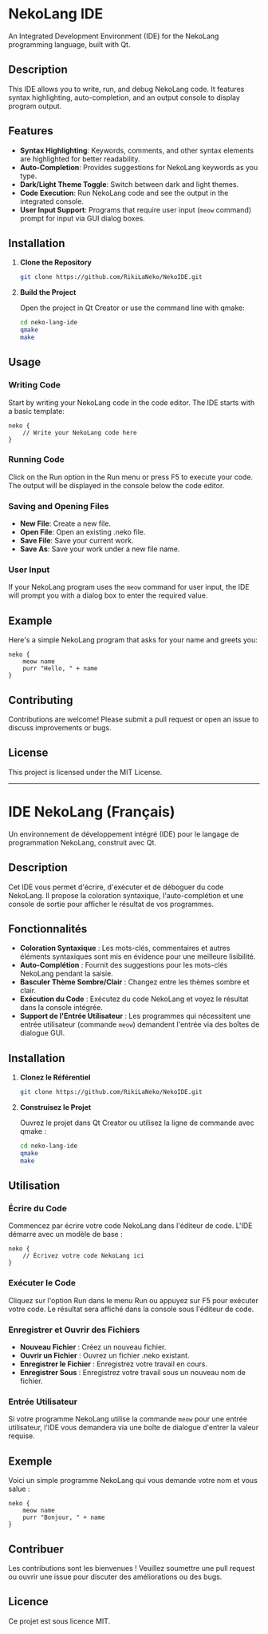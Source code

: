 
# NekoLang IDE

An Integrated Development Environment (IDE) for the NekoLang programming language, built with Qt.

## Description

This IDE allows you to write, run, and debug NekoLang code. It features syntax highlighting, auto-completion, and an output console to display program output.

## Features

- **Syntax Highlighting**: Keywords, comments, and other syntax elements are highlighted for better readability.
- **Auto-Completion**: Provides suggestions for NekoLang keywords as you type.
- **Dark/Light Theme Toggle**: Switch between dark and light themes.
- **Code Execution**: Run NekoLang code and see the output in the integrated console.
- **User Input Support**: Programs that require user input (`meow` command) prompt for input via GUI dialog boxes.

## Installation

1. **Clone the Repository**

   ```bash
   git clone https://github.com/RikiLaNeko/NekoIDE.git
   ```

2. **Build the Project**

   Open the project in Qt Creator or use the command line with qmake:

   ```bash
   cd neko-lang-ide
   qmake
   make
   ```

## Usage

### Writing Code

Start by writing your NekoLang code in the code editor. The IDE starts with a basic template:

```neko
neko {
    // Write your NekoLang code here
}
```

### Running Code

Click on the Run option in the Run menu or press F5 to execute your code. The output will be displayed in the console below the code editor.

### Saving and Opening Files

- **New File**: Create a new file.
- **Open File**: Open an existing .neko file.
- **Save File**: Save your current work.
- **Save As**: Save your work under a new file name.

### User Input

If your NekoLang program uses the `meow` command for user input, the IDE will prompt you with a dialog box to enter the required value.

## Example

Here's a simple NekoLang program that asks for your name and greets you:

```neko
neko {
    meow name
    purr "Hello, " + name
}
```

## Contributing

Contributions are welcome! Please submit a pull request or open an issue to discuss improvements or bugs.

## License

This project is licensed under the MIT License.

---

# IDE NekoLang (Français)

Un environnement de développement intégré (IDE) pour le langage de programmation NekoLang, construit avec Qt.

## Description

Cet IDE vous permet d'écrire, d'exécuter et de déboguer du code NekoLang. Il propose la coloration syntaxique, l'auto-complétion et une console de sortie pour afficher le résultat de vos programmes.

## Fonctionnalités

- **Coloration Syntaxique** : Les mots-clés, commentaires et autres éléments syntaxiques sont mis en évidence pour une meilleure lisibilité.
- **Auto-Complétion** : Fournit des suggestions pour les mots-clés NekoLang pendant la saisie.
- **Basculer Thème Sombre/Clair** : Changez entre les thèmes sombre et clair.
- **Exécution du Code** : Exécutez du code NekoLang et voyez le résultat dans la console intégrée.
- **Support de l'Entrée Utilisateur** : Les programmes qui nécessitent une entrée utilisateur (commande `meow`) demandent l'entrée via des boîtes de dialogue GUI.

## Installation

1. **Clonez le Référentiel**

   ```bash
   git clone https://github.com/RikiLaNeko/NekoIDE.git
   ```

2. **Construisez le Projet**

   Ouvrez le projet dans Qt Creator ou utilisez la ligne de commande avec qmake :

   ```bash
   cd neko-lang-ide
   qmake
   make
   ```

## Utilisation

### Écrire du Code

Commencez par écrire votre code NekoLang dans l'éditeur de code. L'IDE démarre avec un modèle de base :

```neko
neko {
    // Écrivez votre code NekoLang ici
}
```

### Exécuter le Code

Cliquez sur l'option Run dans le menu Run ou appuyez sur F5 pour exécuter votre code. Le résultat sera affiché dans la console sous l'éditeur de code.

### Enregistrer et Ouvrir des Fichiers

- **Nouveau Fichier** : Créez un nouveau fichier.
- **Ouvrir un Fichier** : Ouvrez un fichier .neko existant.
- **Enregistrer le Fichier** : Enregistrez votre travail en cours.
- **Enregistrer Sous** : Enregistrez votre travail sous un nouveau nom de fichier.

### Entrée Utilisateur

Si votre programme NekoLang utilise la commande `meow` pour une entrée utilisateur, l'IDE vous demandera via une boîte de dialogue d'entrer la valeur requise.

## Exemple

Voici un simple programme NekoLang qui vous demande votre nom et vous salue :

```neko
neko {
    meow name
    purr "Bonjour, " + name
}
```

## Contribuer

Les contributions sont les bienvenues ! Veuillez soumettre une pull request ou ouvrir une issue pour discuter des améliorations ou des bugs.

## Licence

Ce projet est sous licence MIT.
